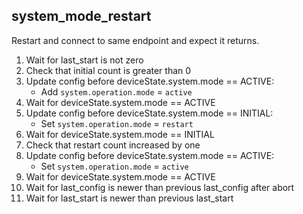 
## system_mode_restart

Restart and connect to same endpoint and expect it returns.

1. Wait for last_start is not zero
1. Check that initial count is greater than 0
1. Update config before deviceState.system.mode == ACTIVE:
    * Add `system.operation.mode` = `active`
1. Wait for deviceState.system.mode == ACTIVE
1. Update config before deviceState.system.mode == INITIAL:
    * Set `system.operation.mode` = `restart`
1. Wait for deviceState.system.mode == INITIAL
1. Check that restart count increased by one
1. Update config before deviceState.system.mode == ACTIVE:
    * Set `system.operation.mode` = `active`
1. Wait for deviceState.system.mode == ACTIVE
1. Wait for last_config is newer than previous last_config after abort
1. Wait for last_start is newer than previous last_start
